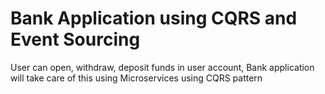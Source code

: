 # Bank Application using CQRS and Event Sourcing

User can open, withdraw, deposit funds in user account, Bank application will take care of this using Microservices using CQRS pattern
